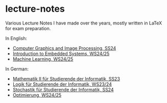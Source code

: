 # lecture-notes
Various Lecture Notes I have made over the years, mostly written in LaTeX for exam preparation.

In English:
- <a href="https://github.com/emma-bach/lecture-notes/blob/main/Computer%20Graphics%20and%20Image%20Processing/main.pdf">Computer Graphics and Image Processing, SS24</a>
- <a href="https://github.com/emma-bach/lecture-notes/blob/main/Embedded%20Systems/main.pdf">Introduction to Embedded Systems, WS24/25</a>
- <a href="https://github.com/emma-bach/lecture-notes/blob/main/Machine%20Learning/main.pdf">Machine Learning, WS24/25</a>

In German:
- <a href="https://github.com/emma-bach/lecture-notes/blob/main/Mathe%20II/mathe2Aufschrieb.pdf">Mathematik II für Studierende der Informatik, SS23</a>
- <a href="https://github.com/emma-bach/lecture-notes/blob/main/Logik/logikAufschrieb.pdf">Logik für Studierende der Informatik, WS23/24</a>
- <a href="https://github.com/emma-bach/lecture-notes/blob/main/Stochastik/stochastikAufschrieb.pdf">Stochastik für Studierende der Informatik, SS24</a>
- <a href="https://github.com/emma-bach/lecture-notes/blob/main/Optimierung/main.pdf">Optimierung, WS24/25</a>
